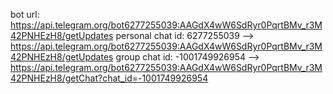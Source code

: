 bot url: https://api.telegram.org/bot6277255039:AAGdX4wW6SdRyr0PqrtBMv_r3M42PNHEzH8/getUpdates
personal chat id: 6277255039 --> https://api.telegram.org/bot6277255039:AAGdX4wW6SdRyr0PqrtBMv_r3M42PNHEzH8/getUpdates
group chat id: -1001749926954 --> https://api.telegram.org/bot6277255039:AAGdX4wW6SdRyr0PqrtBMv_r3M42PNHEzH8/getChat?chat_id=-1001749926954